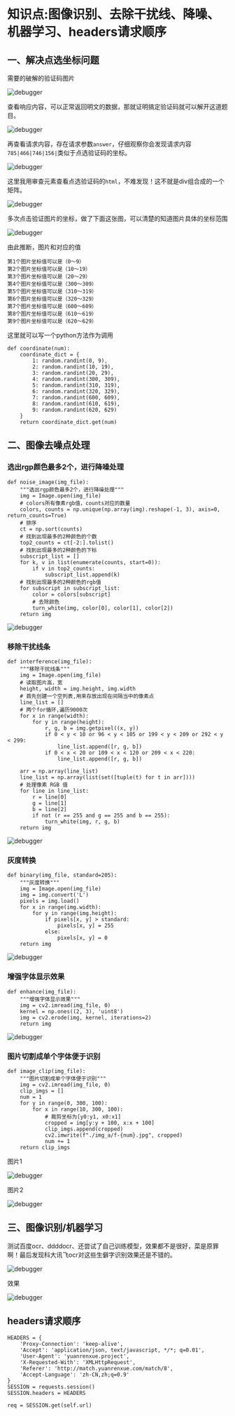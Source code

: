 # 知识点:图像识别、去除干扰线、降噪、机器学习、headers请求顺序

## 一、解决点选坐标问题

需要的破解的验证码图片

![debugger](./img/2.png)

查看响应内容，可以正常返回明文的数据，那就证明搞定验证码就可以解开这道题目。

![debugger](./img/4.png)

再查看请求内容，存在请求参数`answer`，仔细观察你会发现请求内容`785|466|746|156|`类似于点选验证码的坐标。

![debugger](./img/5.png)

这里我用审查元素查看点选验证码的`html`，不难发现！这不就是div组合成的一个矩阵。

![debugger](./img/1.png)

多次点击验证图片的坐标，做了下面这张图，可以清楚的知道图片具体的坐标范围

![debugger](./img/3.png)

由此推断，图片和对应的值

    第1个图片坐标值可以是（0～9）
    第2个图片坐标值可以是（10～19）
    第3个图片坐标值可以是（20～29）
    第4个图片坐标值可以是（300～309）
    第5个图片坐标值可以是（310～319）
    第6个图片坐标值可以是（320～329）
    第7个图片坐标值可以是（600～609）
    第8个图片坐标值可以是（610～619）
    第9个图片坐标值可以是（620～629）

这里就可以写一个python方法作为调用

    def coordinate(num):
        coordinate_dict = {
            1: random.randint(0, 9),
            2: random.randint(10, 19),
            3: random.randint(20, 29),
            4: random.randint(300, 309),
            5: random.randint(310, 319),
            6: random.randint(320, 329),
            7: random.randint(600, 609),
            8: random.randint(610, 619),
            9: random.randint(620, 629)
        }
        return coordinate_dict.get(num)

## 二、图像去噪点处理

### 选出rgp颜色最多2个，进行降噪处理

    def noise_image(img_file):
        """选出rgp颜色最多2个，进行降噪处理"""
        img = Image.open(img_file)
        # colors所有像素rgb值，counts对应的数量
        colors, counts = np.unique(np.array(img).reshape(-1, 3), axis=0, return_counts=True)
        # 排序
        ct = np.sort(counts)
        # 找到出现最多的2种颜色的个数
        top2_counts = ct[-2:].tolist()
        # 找到出现最多的2种颜色的下标
        subscript_list = []
        for k, v in list(enumerate(counts, start=0)):
            if v in top2_counts:
                subscript_list.append(k)
        # 找到出现最多的2种颜色的rgb值
        for subscript in subscript_list:
            color = colors[subscript]
            # 去除颜色
            turn_white(img, color[0], color[1], color[2])
        return img

![debugger](./img/a-test.png)

### 移除干扰线条

    def interference(img_file):
        """移除干扰线条"""
        img = Image.open(img_file)
        # 读取图片高，宽
        height, width = img.height, img.width
        # 首先创建一个空列表,用来存放出现在间隔当中的像素点
        line_list = []
        # 两个for循环,遍历9000次
        for x in range(width):
            for y in range(height):
                r, g, b = img.getpixel((x, y))
                if 0 < y < 10 or 96 < y < 105 or 199 < y < 209 or 292 < y < 299:
                    line_list.append([r, g, b])
                if 0 < x < 20 or 109 < x < 120 or 209 < x < 220:
                    line_list.append([r, g, b])
    
        arr = np.array(line_list)
        line_list = np.array(list(set([tuple(t) for t in arr])))
        # 处理像素 RGB 值
        for line in line_list:
            r = line[0]
            g = line[1]
            b = line[2]
            if not (r == 255 and g == 255 and b == 255):
                turn_white(img, r, g, b)
        return img

![debugger](./img/b-test.png)

### 灰度转换

    def binary(img_file, standard=205):
        """灰度转换"""
        img = Image.open(img_file)
        img = img.convert('L')
        pixels = img.load()
        for x in range(img.width):
            for y in range(img.height):
                if pixels[x, y] > standard:
                    pixels[x, y] = 255
                else:
                    pixels[x, y] = 0
        return img

![debugger](./img/c-test.png)

### 增强字体显示效果

    def enhance(img_file):
        """增强字体显示效果"""
        img = cv2.imread(img_file, 0)
        kernel = np.ones((2, 3), 'uint8')
        img = cv2.erode(img, kernel, iterations=2)
        return img

![debugger](./img/d-test.png)

### 图片切割成单个字体便于识别

    def image_clip(img_file):
        """图片切割成单个字体便于识别"""
        img = cv2.imread(img_file, 0)
        clip_imgs = []
        num = 1
        for y in range(0, 300, 100):
            for x in range(10, 300, 100):
                # 裁剪坐标为[y0:y1, x0:x1]
                cropped = img[y:y + 100, x:x + 100]
                clip_imgs.append(cropped)
                cv2.imwrite(f"./img_a/f-{num}.jpg", cropped)
                num += 1
        return clip_imgs

图片1

![debugger](./img/f-1.jpg)

图片2

![debugger](./img/f-2.jpg)

## 三、图像识别/机器学习

测试百度ocr、ddddocr、还尝试了自己训练模型，效果都不是很好，菜是原罪啊！最后发现科大讯飞ocr对这些生僻字识别效果还是不错的。

![debugger](./img/6.png)

效果

![debugger](./img/7.png)

## headers请求顺序

    HEADERS = {
        'Proxy-Connection': 'keep-alive',
        'Accept': 'application/json, text/javascript, */*; q=0.01',
        'User-Agent': 'yuanrenxue.project',
        'X-Requested-With': 'XMLHttpRequest',
        'Referer': 'http://match.yuanrenxue.com/match/8',
        'Accept-Language': 'zh-CN,zh;q=0.9'
    }
    SESSION = requests.session()
    SESSION.headers = HEADERS

    req = SESSION.get(self.url)